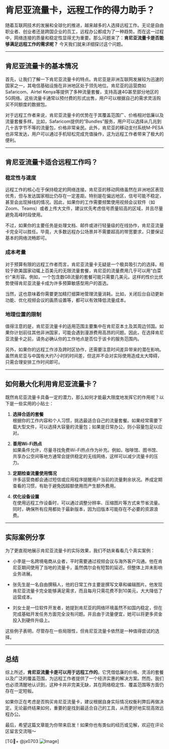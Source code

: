 # 肯尼亚流量卡，远程工作的得力助手？

随着互联网技术的发展和全球化的推进，越来越多的人选择远程工作。无论是自由职业者、创业者还是跨国企业的员工，远程办公都成为了一种趋势。而在这一过程中，网络连接的质量和稳定性显得尤为重要。那么问题来了：**肯尼亚流量卡是否能够满足远程工作的需求呢？** 今天我们就来详细探讨这个问题。

---

## 肯尼亚流量卡的基本情况

首先，让我们了解一下肯尼亚流量卡的特点。肯尼亚是非洲互联网发展较为迅速的国家之一，其电信基础设施在非洲地区处于领先地位。肯尼亚的运营商如Safaricom、Airtel Kenya等提供了多种流量套餐，支持高速4G甚至部分地区的5G网络。这些流量卡通常以预付费的形式出售，用户可以根据自己的需求灵活购买不同额度的数据包。

对于远程工作者来说，肯尼亚流量卡的优势在于其覆盖范围广、价格相对低廉以及流量套餐多样。比如，Safaricom提供的“Bundles”服务，用户可以选择从几兆到几十吉字节不等的流量包，价格非常亲民。此外，肯尼亚的移动支付系统M-PESA也非常发达，用户可以通过手机轻松完成充值操作，这为远程工作者带来了极大的便利。

---

## 肯尼亚流量卡适合远程工作吗？

### 稳定性与速度

远程工作的核心在于保持稳定的网络连接。肯尼亚的移动网络虽然在非洲地区表现优秀，但与发达国家相比仍存在一定差距。特别是在偏远地区，信号可能不稳定，甚至会出现掉线的情况。因此，如果你的工作需要频繁使用视频会议软件（如Zoom、Teams）或者上传大文件，建议优先考虑信号质量较高的区域，并且尽量避免高峰时段使用。

不过，如果你的主要任务是处理文档、邮件或进行轻量级的在线协作，肯尼亚流量卡完全可以胜任。毕竟，大多数远程办公场景并不需要超高的带宽要求，只要保证基本的网络流畅即可。

### 成本考量

对于预算有限的远程工作者而言，肯尼亚流量卡无疑是一个极具吸引力的选择。相较于欧美国家动辄上百美元的无限流量套餐，肯尼亚的流量费用几乎可以用“白菜价”来形容。例如，一个包含数GB流量的套餐可能只需要几美元。这样的性价比优势使得肯尼亚流量卡成为许多预算敏感型用户的首选。

当然，这也意味着你需要更加精打细算地管理流量消耗。比如，关闭后台自动更新功能、优化视频会议的画质设置等，都可以有效降低流量成本。

### 地理位置的限制

值得注意的是，肯尼亚流量卡的适用范围主要集中在肯尼亚本土及其周边邻国。如果你计划前往其他非洲国家，可能会遇到漫游费用高昂的问题。因此，在选择肯尼亚流量卡之前，请务必确认你的工作地点是否位于该卡的服务范围内。

另外，如果你的远程工作涉及跨时区协作，还需要注意时间差异带来的潜在影响。虽然肯尼亚与中国有大约7小时的时间差，但这并不会对实际使用造成太大障碍，只需合理安排工作时间即可。

---

## 如何最大化利用肯尼亚流量卡？

既然肯尼亚流量卡具备一定的潜力，那么如何才能最大限度地发挥它的作用呢？以下是一些实用的小贴士：

1. **选择合适的套餐**  
   根据你的工作内容和个人习惯，挑选最适合自己的流量套餐。如果经常需要下载大型文件，可以选择大容量的流量包；如果是日常办公，则小容量包足以应对。

2. **善用Wi-Fi热点**  
   如果条件允许，尽量寻找免费Wi-Fi热点作为补充。例如，咖啡馆、图书馆、共享办公空间等地方通常会提供稳定的无线网络，这样可以减少流量卡的压力。

3. **定期检查流量使用情况**  
   许多运营商都会通过短信或应用程序提醒用户当前的流量剩余状况。养成定期查看的习惯，有助于避免因超额使用而产生额外费用。

4. **优化设备设置**  
   在使用远程工作设备时，可以通过调整分辨率、压缩图片等方式来节省流量。同时，确保所有应用都处于最新版本，因为旧版本可能存在不必要的资源浪费。

---

## 实际案例分享

为了更直观地展示肯尼亚流量卡的实际效果，我们不妨来看看几个真实案例：

- 小李是一名跨境电商从业者，平时需要通过视频会议与海外客户沟通。他在肯尼亚期间使用了当地的流量卡，虽然偶尔会有短暂的延迟，但整体上并未影响业务进展。
  
- 张先生是一名自由撰稿人，他的日常工作主要是撰写文章和编辑图片。他发现肯尼亚流量卡完全能够满足需求，而且每月只需花费不到10美元，大大降低了运营成本。

- 刘女士是一位软件开发者，她提到肯尼亚的网络环境虽然不如国内稳定，但在完成基础开发任务方面完全没有问题。并且由于流量便宜，她可以将更多资金投入到硬件升级上。

这些例子表明，尽管存在一些局限性，但肯尼亚流量卡依然是一种值得尝试的选择。

---

## 总结

综上所述，**肯尼亚流量卡是可以用于远程工作的**。它凭借低廉的价格、灵活的套餐以及广泛的覆盖范围，为远程工作者提供了一个经济实惠的解决方案。然而，我们也必须清醒地认识到，这种卡并非完美无缺，其在网络稳定性、覆盖范围等方面仍存在一定短板。

如果你正在考虑是否购买肯尼亚流量卡，建议根据自身实际情况权衡利弊后再做决定。无论最终结果如何，重要的是找到最适合自己的工具，从而更好地实现高效远程办公。

最后，希望这篇文章能为你带来启发！如果你也有类似的经历或见解，欢迎在评论区留言交流哦～ 

[TG💪+ @jx0703 ![Image](https://github.com/user-attachments/assets/dbca1d08-cadb-493c-b0ec-ad6f7a83f270)]